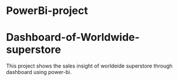# PowerBi-project
# Dashboard-of-Worldwide-superstore
This project shows the sales insight of worldeide superstore through dashboard using power-bi.

